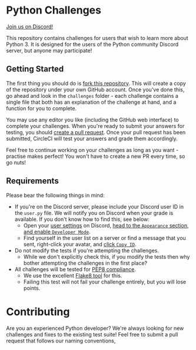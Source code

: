 Python Challenges
=================

[Join us on Discord!](https://discord.gg/8NWhsvT)

This repository contains challenges for users that wish to learn more about Python 3. It is designed for the users
of the Python community Discord server, but anyone may participate!

Getting Started
---------------

The first thing you should do is [fork this repository](). This will create a copy of the repository under your own
GitHub account. Once you've done this, go ahead and look in the `challenges` folder - each challenge contains a
single file that both has an explanation of the challenge at hand, and a function for you to complete.

You may use any editor you like (including the GitHub web interface) to complete your challenges. When you're ready to
submit your answers for testing, you should [create a pull request](https://github.com/gdude2002/python-challenges/compare).
Once your pull request has been submitted, CircleCI will test your answers and grade them accordingly.

Feel free to continue working on your challenges as long as you want - practise makes perfect! You won't have to create
a new PR every time, so go nuts!

Requirements
------------

Please bear the following things in mind:

* If you're on the Discord server, please include your Discord user ID in the `user.py` file. 
We will notify you on Discord when your grade is available. If you don't know how to find this, see below:
    * Open your [user settings](https://dl.dropboxusercontent.com/s/b5r4py1wo69hvit/DiscordCanary_2017-11-16_11-03-51.png) on Discord, 
    [head to the `Appearance` section, and enable `Developer Mode`](https://dl.dropboxusercontent.com/s/6bygzblcgazwl8f/DiscordCanary_2017-11-16_11-04-28.png).
    * Find yourself in the user list on a server or find a message that you sent, right-click your avatar, and [click `Copy ID`](https://dl.dropboxusercontent.com/s/18u6gebweck8066/DiscordCanary_2017-11-16_11-05-25.png).
* Do not modify the tests if you're attempting the challenges.
    * While we don't explicitly check this, if you modify the tests then why bother attempting the challenges in the first place?
* All challenges will be tested for [PEP8 compliance](https://www.python.org/dev/peps/pep-0008/).
    * We use the excellent [Flake8 tool](http://flake8.pycqa.org/en/latest/) for this.
    * Failing this test will not fail your challenge entirely, but you will lose points.

Contributing
============

Are you an experienced Python developer? We're always looking for new challenges and fixes to the existing test suite! Feel
free to submit a pull request that follows our naming conventions, 